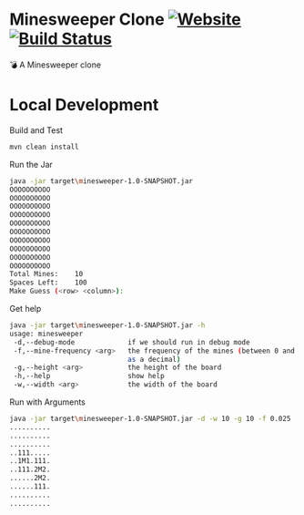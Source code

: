# Minesweeper Clone [![Website](https://img.shields.io/badge/yes-this_is_patrick-00A5C9.svg)](http://www.yesthisispatrick.com) [![Build Status](https://travis-ci.org/pevargas/minesweeper.svg?branch=master)](https://travis-ci.org/pevargas/minesweeper) 
:bomb: A Minesweeper clone 

# Local Development
Build and Test
```bash
mvn clean install
```

Run the Jar
```bash
java -jar target\minesweeper-1.0-SNAPSHOT.jar
OOOOOOOOOO
OOOOOOOOOO
OOOOOOOOOO
OOOOOOOOOO
OOOOOOOOOO
OOOOOOOOOO
OOOOOOOOOO
OOOOOOOOOO
OOOOOOOOOO
OOOOOOOOOO
Total Mines:    10
Spaces Left:    100
Make Guess (<row> <column>):
```

Get help
```bash
java -jar target\minesweeper-1.0-SNAPSHOT.jar -h
usage: minesweeper
 -d,--debug-mode             if we should run in debug mode
 -f,--mine-frequency <arg>   the frequency of the mines (between 0 and 1
                             as a decimal)
 -g,--height <arg>           the height of the board
 -h,--help                   show help
 -w,--width <arg>            the width of the board
```

Run with Arguments
```bash
java -jar target\minesweeper-1.0-SNAPSHOT.jar -d -w 10 -g 10 -f 0.025
..........
..........
..........
..111.....
..1M1.111.
..111.2M2.
......2M2.
......111.
..........
..........
```

